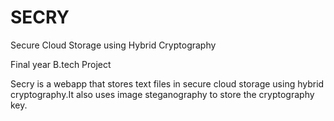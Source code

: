 # SECRY
Secure Cloud Storage using Hybrid Cryptography

Final year B.tech Project 


Secry is a webapp that stores text files in secure cloud storage using hybrid cryptography.It also uses image steganography to store the cryptography key.